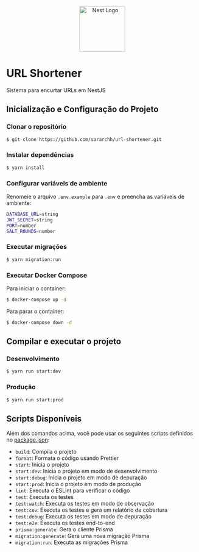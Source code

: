 <p align="center">
  <a href="http://nestjs.com/" target="blank"><img src="https://nestjs.com/img/logo-small.svg" width="120" alt="Nest Logo" /></a>
</p>

# URL Shortener

Sistema para encurtar URLs em NestJS

## Inicialização e Configuração do Projeto

### Clonar o repositório

```bash
$ git clone https://github.com/sararchh/url-shortener.git
```

### Instalar dependências

```bash
$ yarn install
```

### Configurar variáveis de ambiente

Renomeie o arquivo `.env.example` para `.env` e preencha as variáveis de ambiente:

```bash
DATABASE_URL=string
JWT_SECRET=string 
PORT=number
SALT_ROUNDS=number
```

### Executar migrações

```bash
$ yarn migration:run
```

### Executar Docker Compose

Para iniciar o container:

```bash
$ docker-compose up -d
```

Para parar o container:

```bash
$ docker-compose down -d
```

## Compilar e executar o projeto

### Desenvolvimento

```bash
$ yarn run start:dev
```

### Produção

```bash
$ yarn run start:prod
```

## Scripts Disponíveis

Além dos comandos acima, você pode usar os seguintes scripts definidos no [package.json](package.json):

- `build`: Compila o projeto
- `format`: Formata o código usando Prettier
- `start`: Inicia o projeto
- `start:dev`: Inicia o projeto em modo de desenvolvimento
- `start:debug`: Inicia o projeto em modo de depuração
- `start:prod`: Inicia o projeto em modo de produção
- `lint`: Executa o ESLint para verificar o código
- `test`: Executa os testes
- `test:watch`: Executa os testes em modo de observação
- `test:cov`: Executa os testes e gera um relatório de cobertura
- `test:debug`: Executa os testes em modo de depuração
- `test:e2e`: Executa os testes end-to-end
- `prisma:generate`: Gera o cliente Prisma
- `migration:generate`: Gera uma nova migração Prisma
- `migration:run`: Executa as migrações Prisma